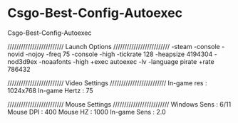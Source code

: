 # Csgo-Best-Config-Autoexec
Csgo-Best-Config-Autoexec

///////////////////////// Launch Options /////////////////////////
-steam -console -novid -nojoy -freq 75 -console -high -tickrate 128 -heapsize 4194304 -nod3d9ex -noaafonts -high +exec autoexec -lv -language pirate +rate 786432 

///////////////////////// Video Settings /////////////////////////
In-game res : 1024x768
In-game Hertz : 75


///////////////////////// Mouse Settings /////////////////////////
Windows Sens : 6/11
Mouse DPI : 400
Mouse HZ : 1000
In-game Sens : 2.0
